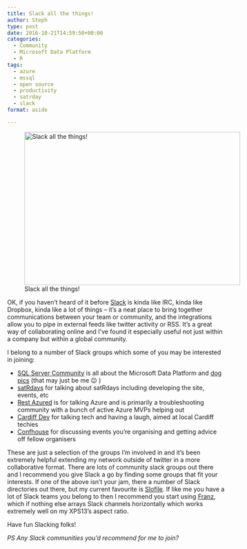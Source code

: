 ```yaml
---
title: Slack all the things!
author: Steph
type: post
date: 2016-10-21T14:59:50+00:00
categories:
  - Community
  - Microsoft Data Platform
  - R
tags:
  - azure
  - mssql
  - open source
  - productivity
  - satrday
  - slack
format: aside

---
```

<figure style="width: 500px" class="wp-caption aligncenter"><img src="https://i.imgflip.com/1clgid.jpg" width="500" height="355" alt="Slack all the things!" class="size-medium" /><figcaption class="wp-caption-text">Slack all the things!</figcaption></figure> 

OK, if you haven&#8217;t heard of it before [Slack][1] is kinda like IRC, kinda like Dropbox, kinda like a lot of things &#8211; it&#8217;s a neat place to bring together communications between your team or community, and the integrations allow you to pipe in external feeds like twitter activity or RSS. It&#8217;s a great way of collaborating online and I&#8217;ve found it especially useful not just within a company but within a global community.

I belong to a number of Slack groups which some of you may be interested in joining:

  * [SQL Server Community][2] is all about the Microsoft Data Platform and [dog pics][3] (that may just be me 😉 )
  * [satRdays][4] for talking about satRdays including developing the site, events, etc
  * [Rest Azured][5] is for talking Azure and is primarily a troubleshooting community with a bunch of active Azure MVPs helping out
  * [Cardiff Dev][6] for talking tech and having a laugh, aimed at local Cardiff techies
  * [Confhouse][7] for discussing events you&#8217;re organising and getting advice off fellow organisers

These are just a selection of the groups I&#8217;m involved in and it&#8217;s been extremely helpful extending my network outside of twitter in a more collaborative format. There are lots of community slack groups out there and I recommend you give Slack a go by finding some groups that fit your interests. If one of the above isn&#8217;t your jam, there a number of Slack directories out there, but my current favourite is [Slofile][8]. If like me you have a lot of Slack teams you belong to then I recommend you start using [Franz][9], which if nothing else arrays Slack channels horizontally which works extremely well on my XPS13&#8217;s aspect ratio.

Have fun Slacking folks!

_PS Any Slack communities you&#8217;d recommend for me to join?_

 [1]: https://slack.com/
 [2]: https://sqlps.io/slack
 [3]: https://slack-files.com/T1LTZ0BQV-F2LNNAEGY-3d115830a5
 [4]: http://slack.satrdays.org
 [5]: http://azured.io/join
 [6]: http://cardiffdev.herokuapp.com/
 [7]: https://confconf.typeform.com/to/vAE7sG
 [8]: https://slofile.com/
 [9]: http://meetfranz.com/